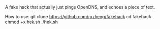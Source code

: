 A fake hack that actually just pings OpenDNS, and echoes a piece of text.

How to use:
git clone https://github.com/rxzheng/fakehack
cd fakehack
chmod +x hek.sh
./hek.sh

